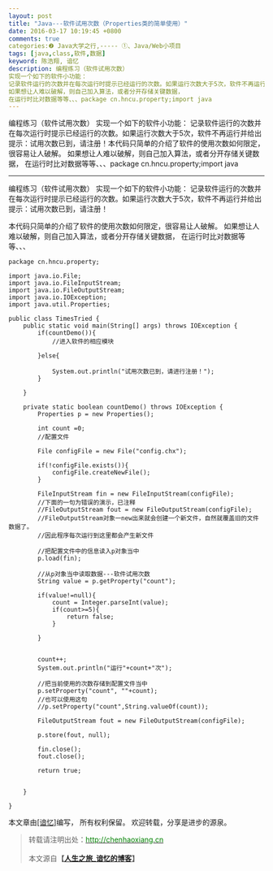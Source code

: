 ```yaml
---
layout: post
title: "Java---软件试用次数（Properties类的简单使用）"
date: 2016-03-17 10:19:45 +0800
comments: true
categories:❷ Java大学之行,----- ①、Java/Web小项目
tags: [java,class,软件,数据]
keyword: 陈浩翔, 谙忆
description: 编程练习（软件试用次数） 
实现一个如下的软件小功能： 
记录软件运行的次数并在每次运行时提示已经运行的次数。如果运行次数大于5次，软件不再运行并给出提示：试用次数已到，请注册！本代码只简单的介绍了软件的使用次数如何限定，很容易让人破解。 
如果想让人难以破解，则自己加入算法，或者分开存储关键数据， 
在运行时比对数据等等、、、package cn.hncu.property;import java 
---
```



编程练习（软件试用次数） 
实现一个如下的软件小功能： 
记录软件运行的次数并在每次运行时提示已经运行的次数。如果运行次数大于5次，软件不再运行并给出提示：试用次数已到，请注册！本代码只简单的介绍了软件的使用次数如何限定，很容易让人破解。 
如果想让人难以破解，则自己加入算法，或者分开存储关键数据， 
在运行时比对数据等等、、、package cn.hncu.property;import java
<!-- more -->
----------

编程练习（软件试用次数）
实现一个如下的软件小功能：
记录软件运行的次数并在每次运行时提示已经运行的次数。如果运行次数大于5次，软件不再运行并给出提示：试用次数已到，请注册！

本代码只简单的介绍了软件的使用次数如何限定，很容易让人破解。
如果想让人难以破解，则自己加入算法，或者分开存储关键数据，
在运行时比对数据等等、、、

```
package cn.hncu.property;

import java.io.File;
import java.io.FileInputStream;
import java.io.FileOutputStream;
import java.io.IOException;
import java.util.Properties;

public class TimesTried {
	public static void main(String[] args) throws IOException {
		if(countDemo()){
			//进入软件的相应模块
			
		}else{
			
			System.out.println("试用次数已到，请进行注册！");
		}
		
	}

	private static boolean countDemo() throws IOException {
		Properties p = new Properties();
		
		int count =0;
		//配置文件
		
		File configFile = new File("config.chx");
		
		if(!configFile.exists()){
			configFile.createNewFile();
		}
		
		FileInputStream fin = new FileInputStream(configFile);
		//下面的一句为错误的演示，已注释
		//FileOutputStream fout = new FileOutputStream(configFile);
		//FileOutputStream对象一new出来就会创建一个新文件，自然就覆盖旧的文件数据了。
		//因此程序每次运行到这里都会产生新文件
		
		//把配置文件中的信息读入p对象当中
		p.load(fin);
		
		//从p对象当中读取数据---软件试用次数
		String value = p.getProperty("count");
		
		if(value!=null){
			count = Integer.parseInt(value);
			if(count>=5){
				return false;
			}
			
		}
		
		
		count++;
		System.out.println("运行"+count+"次");
		
		//把当前使用的次数存储到配置文件当中
		p.setProperty("count", ""+count);
		//也可以使用这句
		//p.setProperty("count",String.valueOf(count));
		
		FileOutputStream fout = new FileOutputStream(configFile);
		
		p.store(fout, null);
		
		fin.close();
		fout.close();
		
		return true;
		
		
	}

}

```



本文章由<a href="http://chenhaoxiang.cn/">[谙忆]</a>编写， 所有权利保留。 
欢迎转载，分享是进步的源泉。
<blockquote cite='陈浩翔'>
<p background-color='#D3D3D3'>转载请注明出处：<a href='http://chenhaoxiang.cn'><font color="green">http://chenhaoxiang.cn</font></a><br><br>
本文源自<strong>【<a href='http://chenhaoxiang.cn' target='_blank'>人生之旅_谙忆的博客</a>】</strong></p>
</blockquote>
